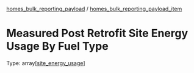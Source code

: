 


  
[homes_bulk_reporting_payload](homes_bulk_reporting_payload.md) / [homes_bulk_reporting_payload_item](homes_bulk_reporting_payload_item.md)
# Measured Post Retrofit Site Energy Usage By Fuel Type
  
Type: array[[site_energy_usage](site_energy_usage.md)]